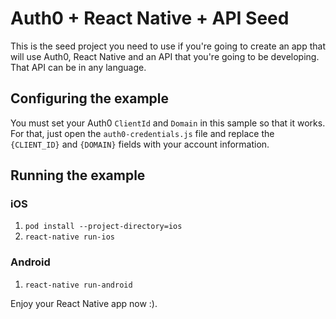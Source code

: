 # Auth0 + React Native + API Seed

This is the seed project you need to use if you're going to create an app that will use Auth0, React Native and an API that you're going to be developing. That API can be in any language.

## Configuring the example

You must set your Auth0 `ClientId` and `Domain` in this sample so that it works. For that, just open the `auth0-credentials.js` file and replace the `{CLIENT_ID}` and `{DOMAIN}` fields with your account information.

## Running the example

### iOS
1. `pod install --project-directory=ios`
2. `react-native run-ios`

### Android
1. `react-native run-android`

Enjoy your React Native app now :).
